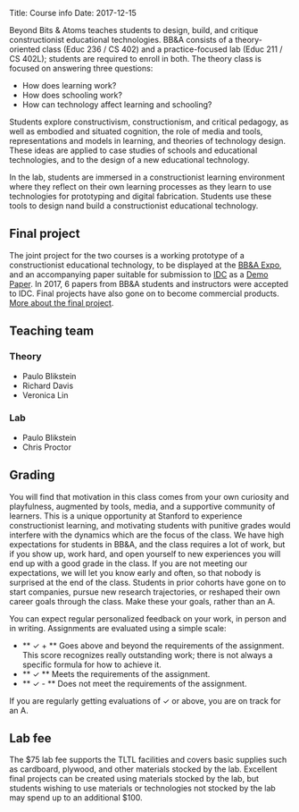 Title: Course info
Date: 2017-12-15

Beyond Bits & Atoms teaches students to design, build, and critique constructionist educational technologies. BB&A consists of a theory-oriented class (Educ 236 / CS 402) and a practice-focused lab (Educ 211 / CS 402L); students are required to enroll in both. The theory class is focused on answering three questions: 

- How does learning work?
- How does schooling work? 
- How can technology affect learning and schooling?

Students explore constructivism, constructionism, and critical pedagogy, as well as embodied and situated cognition, the role of media and tools, representations and models in learning, and theories of technology design. These ideas are applied to case studies of schools and educational technologies, and to the design of a new educational technology. 

In the lab, students are immersed in a constructionist learning environment where they reflect on their own learning processes as they learn to use technologies for prototyping and digital fabrication. Students use these tools to design nand build a constructionist educational technology. 


## Final project
The joint project for the two courses is a working prototype of a constructionist educational technology, to be displayed at the [BB&A Expo]({filename}/logistics/expo.md), and an accompanying paper suitable for submission to [IDC](http://idc-2018.org/) as a [Demo Paper](http://idc-2018.org/demos-art-installations/). In 2017, 6 papers from BB&A students and instructors were accepted to IDC. Final projects have also gone on to become commercial products. [More about the final project]({filename}/assignments/final.md).

## Teaching team

### Theory

 - Paulo Blikstein
 - Richard Davis
- Veronica Lin

### Lab

 - Paulo Blikstein
 - Chris Proctor

## Grading
You will find that motivation in this class comes from your own curiosity and playfulness, augmented by tools, media, and a supportive community of learners. This is a unique opportunity at Stanford to experience constructionist learning, and motivating students with punitive grades would interfere with the dynamics which are the focus of the class. We have high expectations for students in BB&A, and the class requires a lot of work, but if you show up, work hard, and open yourself to new experiences you will end up with a good grade in the class. If you are not meeting our expectations, we will let you know early and often, so that nobody is surprised at the end of the class. Students in prior cohorts have gone on to start companies, pursue new research trajectories, or reshaped their own career goals through the class. Make these your goals, rather than an A. 

You can expect regular personalized feedback on your work, in person and in writing. Assignments are evaluated using a simple scale: 

- ** &#10003; + ** Goes above and beyond the requirements of the assignment. This score recognizes really outstanding work; there is not always a specific formula for how to achieve it. 
- ** &#10003; ** Meets the requirements of the assignment. 
- ** &#10003; - ** Does not meet the requirements of the assignment. 

If you are regularly getting evaluations of &#10003; or above, you are on track for an A.




## Lab fee
The $75 lab fee supports the TLTL facilities and covers basic supplies such as cardboard, plywood, and other materials
stocked by the lab. Excellent final projects can be created using materials stocked by the lab, but students wishing 
to use materials or technologies not stocked by the lab may spend up to an additional $100. 
